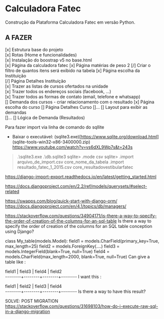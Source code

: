 # Calculadora Fatec  
Construção da Plataforma Calculadora Fatec em versão Python.

## A FAZER  
[x] Estrutura base do projeto  
[x] Rotas (Home e funcionalidades)   
[x] Instalação do boostrap v5 no base.html  
[x] Página da calculadora fatec
[x] Página matérias de peso 2
    [/] Criar o filtro de quantos itens será exibido na tabela
[x] Página escolha da Instituição  
[/] Página Detalhes Instituição  
    [x] Trazer as listas de cursos ofertados na unidade    
    [x] Trazer todos os endereços sociais (facebook, ...)  
    [x] Trazer todos as formas de contato (email, telefone e whatsapp)      
    [] Demanda dos cursos - criar relacionamento com o resultado
[x] Página escolha do curso
[] Página Detalhes Curso
    []...
[] Layout para exibir as demandas  
    []...
[] Lógica de Demanda (Resultados)

Para fazer import via linha de comando do sqllite
* Baixar o executável: (sqlite3.exe)[https://www.sqlite.org/download.html] (sqlite-tools-win32-x86-3400000.zip)
https://www.youtube.com/watch?v=vs6dXL9Wp7s&t=243s

> .\sqlite3.exe .\db.sqlite3
sqlite> .mode csv
sqlite> .import arquivo_de_import.csv core_nome_da_tabela
        .import resultado_fatec_1_2015.csv core_resultadovestibularfatec

https://django-import-export.readthedocs.io/en/latest/getting_started.html



https://docs.djangoproject.com/en/2.2/ref/models/querysets/#select-related

https://swapps.com/blog/quick-start-with-django-orm/
https://docs.djangoproject.com/en/4.1/topics/db/managers/


https://stackoverflow.com/questions/34904171/is-there-a-way-to-specify-the-order-of-creation-of-the-columns-for-an-sql-table
Is there a way to specify the order of creation of the columns for an SQL table conception using Django?

class My_table(models.Model):
    field1 = models.CharField(primary_key=True, max_length=25)
    field2 = models.ForeignKey(....)
    field3 = models.IntegerField(blank=True, null=True)
    field4 = models.CharField(max_length=2000, blank=True, null=True)
Can give a table like :

  field1 | field3 | field4 | field2  
 --------+--------+--------+--------
I want this :

  field1 | field2 | field3 | field4  
 --------+--------+--------+--------
Is there a way to have this result?

SOLVE:
POST MIGRATION
https://stackoverflow.com/questions/31698103/how-do-i-execute-raw-sql-in-a-django-migration
